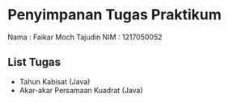 # Penyimpanan Tugas Praktikum
Nama : Faikar Moch Tajudin
NIM  : 1217050052

## List Tugas
* Tahun Kabisat (Java)
* Akar-akar Persamaan Kuadrat (Java)
